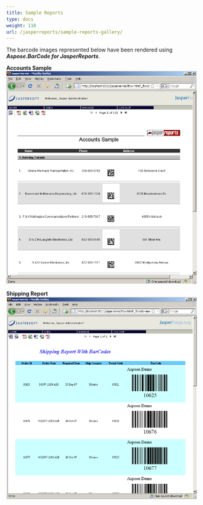 ```yaml
---
title: Sample Reports
type: docs
weight: 110
url: /jasperreports/sample-reports-gallery/
---
```


The barcode images represented below have been rendered using ***Aspose.BarCode for JasperReports***.  
  
**Accounts Sample**
![todo:image_alt_text](sample-reports-gallery_1.png)  

**Shipping Report**
![todo:image_alt_text](sample-reports-gallery_2.png)
